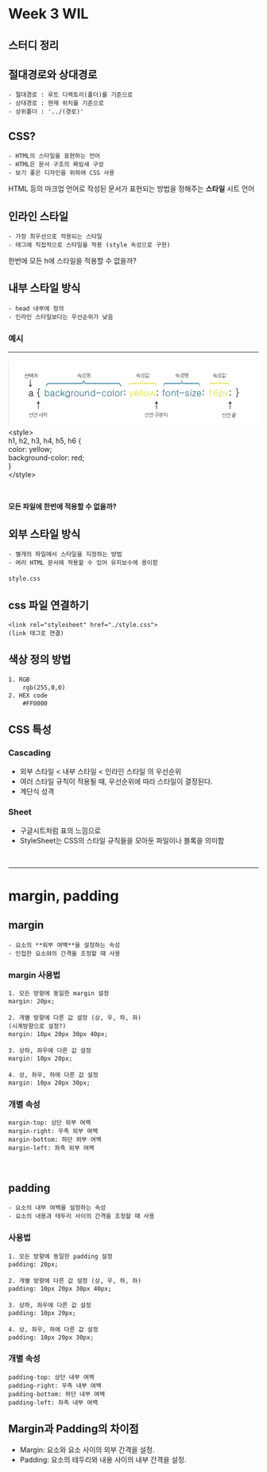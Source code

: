 # Week 3 WIL

스터디 정리
---
## 절대경로와 상대경로

    - 절대경로 : 루트 디렉토리(폴더)를 기준으로   
    - 상대경로 : 현재 위치를 기준으로     
    - 상위폴더 : '../(경로)'

## CSS?
    - HTML의 스타일을 표현하는 언어
    - HTML은 문서 구조의 짜임새 구성   
    - 보기 좋은 디자인을 위하여 CSS 사용
    
HTML 등의 마크업 언어로 작성된 문서가 표현되는 방법을 정해주는 **스타일** 시트 언어
   

## 인라인 스타일
    - 가장 최우선으로 적용되는 스타일
    - 태그에 직접적으로 스타일을 적용 (style 속성으로 구현)

한번에 모든 h에 스타일을 적용할 수 없을까?
## 내부 스타일 방식
    - head 내부에 정의
    - 인라인 스타일보다는 우선순위가 낮음



### 예시
---
![이미지](./스크린샷%202024-10-02%20오전%201.02.17.png)
\<style>    
h1, h2, h3, h4, h5, h6 {    
color: yellow;  
background-color: red;  
}   
\</style>

<br>

**모든 파일에 한번에 적용할 수 없을까?**

## 외부 스타일 방식
    - 별개의 파일에서 스타일을 지정하는 방법
    - 여러 HTML 문서에 적용할 수 있어 유지보수에 용이함
    
    style.css
    
## css 파일 연결하기
    <link rel="stylesheet" href="./style.css">
    (link 태그로 연결)

## 색상 정의 방법
    1. RGB 
        rgb(255,0,0)
    2. HEX code
        #FF0000

## CSS 특성
### Cascading
- 외부 스타일 < 내부 스타일 < 인라인 스타일 의 우선순위
- 여러 스타일 규칙이 적용될 때, 우선순위에 따라 스타일이 결정된다.
- 계단식 성격

### Sheet
- 구글시트처럼 표의 느낌으로
- StyleSheet는 CSS의 스타일 규칙들을 모아둔 파일이나 블록을 의미함

<br>

---
# margin, padding
## margin
    - 요소의 **외부 여백**을 설정하는 속성
    - 인접한 요소와의 간격을 조정할 때 사용
### margin 사용법
    1. 모든 방향에 동일한 margin 설정   
    margin: 20px;

    2. 개별 방향에 다른 값 설정 (상, 우, 하, 좌)   
    (시계방향으로 설정?)    
    margin: 10px 20px 30px 40px;

    3. 상하, 좌우에 다른 값 설정    
    margin: 10px 20px;

    4. 상, 좌우, 하에 다른 값 설정
    margin: 10px 20px 30px;
### 개별 속성
    margin-top: 상단 외부 여백
    margin-right: 우측 외부 여백
    margin-bottom: 하단 외부 여백
    margin-left: 좌측 외부 여백
<br>

## padding
    - 요소의 내부 여백을 설정하는 속성
    - 요소의 내용과 테두리 사이의 간격을 조정할 때 사용
### 사용법
    1. 모든 방향에 동일한 padding 설정 
    padding: 20px;

    2. 개별 방향에 다른 값 설정 (상, 우, 하, 좌)
    padding: 10px 20px 30px 40px;

    3. 상하, 좌우에 다른 값 설정 
    padding: 10px 20px;

    4. 상, 좌우, 하에 다른 값 설정
    padding: 10px 20px 30px;

### 개별 속성
    padding-top: 상단 내부 여백
    padding-right: 우측 내부 여백
    padding-bottom: 하단 내부 여백
    padding-left: 좌측 내부 여백

## Margin과 Padding의 차이점
- Margin: 요소와 요소 사이의 외부 간격을 설정.
- Padding: 요소의 테두리와 내용 사이의 내부 간격을 설정.

